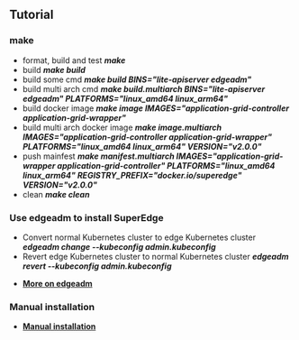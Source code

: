 ## Tutorial

### make
+ format, build and test
***make***
+ build
***make build***
+ build some cmd
***make build BINS="lite-apiserver edgeadm"***
+ build multi arch cmd
***make build.multiarch BINS="lite-apiserver edgeadm" PLATFORMS="linux_amd64 linux_arm64"***
+ build docker image
***make image IMAGES="application-grid-controller application-grid-wrapper"***
+ build multi arch docker image
***make image.multiarch IMAGES="application-grid-controller application-grid-wrapper" PLATFORMS="linux_amd64 linux_arm64" VERSION="v2.0.0"***
+ push mainfest
***make manifest.multiarch IMAGES="application-grid-wrapper application-grid-controller" PLATFORMS="linux_amd64 linux_arm64" REGISTRY_PREFIX="docker.io/superedge" VERSION="v2.0.0"***
+ clean
***make clean***

### Use edgeadm to install SuperEdge

+ Convert normal Kubernetes cluster to edge Kubernetes cluster
***edgeadm change --kubeconfig admin.kubeconfig***
+ Revert edge Kubernetes cluster to normal Kubernetes cluster
***edgeadm revert --kubeconfig admin.kubeconfig***
- [**More on edgeadm**](./install_via_edgeadm.md)

### Manual installation
- [**Manual installation**](./install_manually.md)
